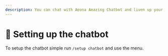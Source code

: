 ```yaml
---
description: You can chat with Aeona Amazing Chatbot and liven up your server.
---
```


# 🤖 Setting up the chatbot

To setup the chatbot simple run `/setup chatbot` and use the menu.

<figure><img src="https://media.discordapp.net/attachments/1034710126675898389/1076114183353008208/image.png" alt=""><figcaption></figcaption></figure>

